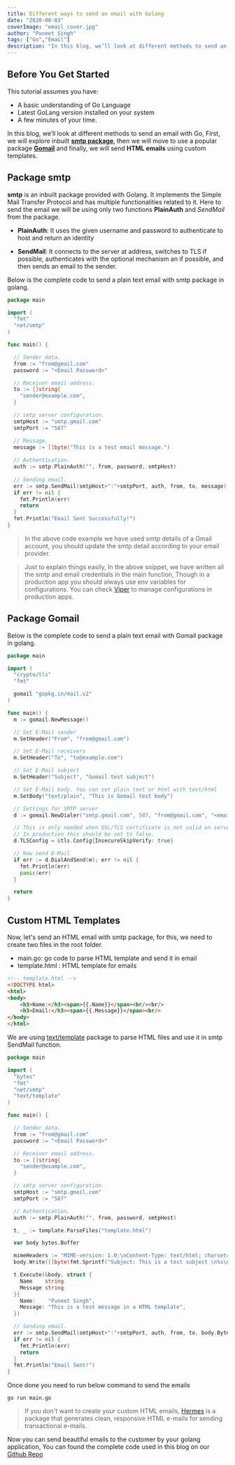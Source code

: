 ```yaml
---
title: Different ways to send an email with Golang
date: "2020-08-03"
coverImage: "email_cover.jpg"
author: "Puneet Singh"
tags: ["Go","Email"]
description: "In this blog, we’ll look at different methods to send an email with Go, First we will explore inbuilt smtp package, then we will move to use a popular package Gomail and finally we will send HTML emails using custom templates."
---
```


## Before You Get Started
This tutorial assumes you have:

*   A basic understanding of Go Language
*   Latest GoLang version installed on your system
*   A few minutes of your time.

In this blog, we’ll look at different methods to send an email with Go, First, we will explore inbuilt **[smtp package](https://golang.org/pkg/net/smtp/)**, then we will move to use a popular package **[Gomail](https://github.com/go-gomail/gomail)** and finally, we will send **HTML emails** using custom templates.

## Package smtp

**smtp** is an inbuilt package provided with Golang. It implements the Simple Mail Transfer Protocol and has multiple functionalities related to it. Here to send the email we will be using only two functions **PlainAuth** and *SendMail* from the package.

 - **PlainAuth**: It uses the given username and password to authenticate to host and return an identity

 - **SendMail**: It connects to the server at address, switches to TLS if possible, authenticates with the optional mechanism an if possible, and then sends an email to the sender.

Below is the complete code to send a plain text email with smtp package in golang.


```go
package main

import (
  "fmt"
  "net/smtp"
)

func main() {

  // Sender data.
  from := "from@gmail.com"
  password := "<Email Password>"

  // Receiver email address.
  to := []string{
    "sender@example.com",
  }

  // smtp server configuration.
  smtpHost := "smtp.gmail.com"
  smtpPort := "587"

  // Message.
  message := []byte("This is a test email message.")
  
  // Authentication.
  auth := smtp.PlainAuth("", from, password, smtpHost)
  
  // Sending email.
  err := smtp.SendMail(smtpHost+":"+smtpPort, auth, from, to, message)
  if err != nil {
    fmt.Println(err)
    return
  }
  fmt.Println("Email Sent Successfully!")
}
```
> In the above code example we have used smtp details of a Gmail account, you should update the smtp detail according to your email provider.

> Just to explain things easily, In the above snippet, we have written all the smtp and email credentials in the main function, Though in a production app you should always use env variables for configurations. You can check [Viper](https://github.com/spf13/viper) to manage configurations in production apps.

## Package Gomail

Below is the complete code to send a plain text email with Gomail package in golang.

```go
package main

import (
  "crypto/tls"
  "fmt"

  gomail "gopkg.in/mail.v2"
)

func main() {
  m := gomail.NewMessage()

  // Set E-Mail sender
  m.SetHeader("From", "from@gmail.com")

  // Set E-Mail receivers
  m.SetHeader("To", "to@example.com")

  // Set E-Mail subject
  m.SetHeader("Subject", "Gomail test subject")

  // Set E-Mail body. You can set plain text or html with text/html
  m.SetBody("text/plain", "This is Gomail test body")

  // Settings for SMTP server
  d := gomail.NewDialer("smtp.gmail.com", 587, "from@gmail.com", "<email_password>")

  // This is only needed when SSL/TLS certificate is not valid on server.
  // In production this should be set to false.
  d.TLSConfig = &tls.Config{InsecureSkipVerify: true}

  // Now send E-Mail
  if err := d.DialAndSend(m); err != nil {
    fmt.Println(err)
    panic(err)
  }

  return
}
```

## Custom HTML Templates

Now, let's send an HTML email with smtp package, for this, we need to create two files in the root folder.

 - main.go: go code to parse HTML template and send it in email
 - template.html : HTML template for emails

```html
<!-- template.html -->
<!DOCTYPE html>
<html>
<body>
    <h3>Name:</h3><span>{{.Name}}</span><br/><br/>
    <h3>Email:</h3><span>{{.Message}}</span><br/>
</body>
</html>
```

We are using [text/template](https://golang.org/pkg/text/template/) package to parse HTML files and use it in smtp SendMail function.

```go
package main

import (
  "bytes"
  "fmt"
  "net/smtp"
  "text/template"
)

func main() {

  // Sender data.
  from := "from@gmail.com"
  password := "<Email Password>"

  // Receiver email address.
  to := []string{
    "sender@example.com",
  }

  // smtp server configuration.
  smtpHost := "smtp.gmail.com"
  smtpPort := "587"

  // Authentication.
  auth := smtp.PlainAuth("", from, password, smtpHost)

  t, _ := template.ParseFiles("template.html")

  var body bytes.Buffer

  mimeHeaders := "MIME-version: 1.0;\nContent-Type: text/html; charset=\"UTF-8\";\n\n"
  body.Write([]byte(fmt.Sprintf("Subject: This is a test subject \n%s\n\n", mimeHeaders)))

  t.Execute(&body, struct {
    Name    string
    Message string
  }{
    Name:    "Puneet Singh",
    Message: "This is a test message in a HTML template",
  })

  // Sending email.
  err := smtp.SendMail(smtpHost+":"+smtpPort, auth, from, to, body.Bytes())
  if err != nil {
    fmt.Println(err)
    return
  }
  fmt.Println("Email Sent!")
}
```
Once done you need to run below command to send the emails

```
go run main.go
```

> If you don't want to create your custom HTML emails, [Hermes](https://github.com/matcornic/hermes) is a package that generates clean, responsive HTML e-mails for sending transactional e-mails.

Now you can send beautiful emails to the customer by your golang application, You can found the complete code used in this blog on our [Github Repo](https://github.com/LoginRadius/engineering-blog-samples/tree/master/GoLang/DifferentWaysToSendEmail)
